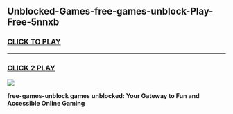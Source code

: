 
## Unblocked-Games-free-games-unblock-Play-Free-5nnxb
<h3>
<a href="https://premium76.site?title=free-games-unblock&ref=09A">CLICK TO PLAY</a></h3>
<hr>

<h3>
<a href="https://premium76.site?title=free-games-unblock&ref=09A">CLICK 2 PLAY</a>
  
</h3>

<a href="https://premium76.site?title=free-games-unblock&ref=09A"><img src="https://clearcache.store/games.png"></a>


**free-games-unblock games unblocked: Your Gateway to Fun and Accessible Online Gaming**
